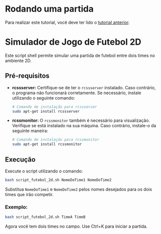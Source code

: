# Rodando uma partida

Para realizar este tutorial, você deve ter lido o [tutorial anterior](https://github.com/claraferreirabatista/blue_lock_2d/como_instalar_o_servidor_e_o_monitor.md).


# Simulador de Jogo de Futebol 2D

Este script shell permite simular uma partida de futebol entre dois times no ambiente 2D.

## Pré-requisitos

- **rcssserver:** Certifique-se de ter o `rcssserver` instalado. Caso contrário, o programa não funcionará corretamente. Se necessário, instale utilizando o seguinte comando:
  ```bash
  # Comando de instalação para rcssserver
  sudo apt-get install rcssserver
  ```

- **rcssmonitor:** O `rcssmonitor` também é necessário para visualização. Verifique se está instalado na sua máquina. Caso contrário, instale-o da seguinte maneira:
  ```bash
  # Comando de instalação para rcssmonitor
  sudo apt-get install rcssmonitor
  ```

## Execução

Execute o script utilizando o comando:

```bash
bash script_futebol_2d.sh NomeDoTime1 NomeDoTime2
```

Substitua `NomeDoTime1` e `NomeDoTime2` pelos nomes desejados para os dois times que irão competir.

### Exemplo:

```bash
bash script_futebol_2d.sh TimeA TimeB
```

Agora você tem dois times no campo. Use Ctrl+K para iniciar a partida.